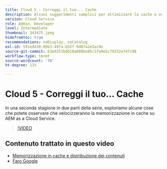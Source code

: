 ```yaml
---
title: Cloud 5 - Correggi il tuo... Cache
description: Alcuni suggerimenti semplici per ottimizzare la cache e velocizzare il sito
version: Cloud Service
role: Admin, Developer
level: Intermediate
thumbnail: 343475.jpeg
hidefromtoc: true
recommendations: noDisplay, noCatalog
exl-id: 591ed430-80b3-49fa-b52f-0d07a2e5ac0e
source-git-commit: b3e9251bdb18a008be95c1fa9e5c79252a74fc98
workflow-type: tm+mt
source-wordcount: '70'
ht-degree: 11%

---
```


# Cloud 5 - Correggi il tuo... Cache

In una seconda stagione in due parti della serie, esploriamo alcune cose che potete osservare che velocizzeranno la memorizzazione in cache su AEM as a Cloud Service.

>[!VIDEO](https://video.tv.adobe.com/v/343475?quality=12&learn=on)

## Contenuto trattato in questo video

+ [Memorizzazione in cache e distribuzione dei contenuti](https://experienceleague.adobe.com/docs/experience-manager-cloud-service/content/implementing/content-delivery/caching.html?lang=it)
+ [Faro Google](https://developers.google.com/web/tools/lighthouse)
